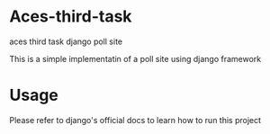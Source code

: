 # Aces-third-task
aces third task django poll site

This is a simple implementatin of a poll site using django framework

# Usage

Please refer to django's official docs to learn how to run this project
